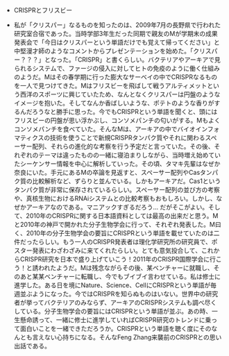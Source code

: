 

- CRISPRとフリスビー

- 私が「クリスパー」なるものを知ったのは、2009年7月の長野県で行われた研究室合宿であった。当時学部3年生だった同期で親友のMが学期末の成果発表会で「今日はクリスパーという単語だけでも覚えて帰ってください」と中堅漫才師のようなコメントからプレゼンテーションを始めた。「クリスパー？？？」となった。「CRISPR」と書くらしい。バクテリアやアーキアで見られるシステムで、ファージの侵入に対してヒトの免疫のように働く仕組みのようだ。Mはその春学期に行った膨大なサーベイの中でCRISPRなるものを一人で見つけてきた。Mはフリスビーを飛ばして戦うアルティメットという西洋のスポーツに興じていたため、なんとなくクリスパーは円盤のようなイメージを抱いた。そしてなんか香ばしいような、ポテトのような香りがするんだろうなと勝手に思った。今でもCRISPRという単語を聞くと、頭にはフリスビーの円盤が思い浮かぶし、コンソメパンチの匂いがする。Mもよくコンソメパンチを食べていた。そんなMは、アーキアの中でバイオインフォマティクスの技術を使うことで新規CRISPRタンパク質やそれに関わるスペーサー配列、それらの進化的な考察を行う予定だと言っていた。その後、それぞれのテーマは違ったものの一緒に寝泊まりしながら、当時増え始めていたシーケンサー情報を中心に解析していった。その頃、タマキ先輩はなぜか奈良にいた。手元にあるMの卒論を見返すと、スペーサー配列やCasタンパク質の比較解析など、ずらりと並んでいる。しかもアーキアだ。Cas1というタンパク質が非常に保存されているらしい。スペーサー配列の並び方の考察や、真核生物におけるRNAiシステムとの比較考察もおもしろい。しかし、なぜかアーキアなのである。マニアックすぎるだろう... だがそこがよい。そして、2010年のCRISPRに関する日本語資料としては最高の出来だと思う。Mと2010年の神戸で開かれた分子生物学会に行って、それぞれ発表した。M曰く、2010年の分子生物学会の要旨にCRISPRという単語を載せていたのは二件だったらしい。もう一人のCRISPR発表者は理化学研究所の研究員で、ポスター発表にわざわざみに来てくれたらしい。とても意気投合して、これからCRISPR研究を日本で盛り上げていこう！2011年のCRISPR国際学会に行こう！と誘われたようだ。Mは残念ながらその後、某ベンチャーに就職し、そのあと某某ベンチャーに転職し、今でもブイブイ言わせている。私は修士に進学した。ある日を境にNature、Science、CellにCRISPRという単語が毎週並ぶようになった。今ではCRISPRを知らぬものはいない。世界中の研究者が挙ってバクテリアのみならず、アーキアのCRISPRシステムも調べ尽くしている。分子生物学会の要旨にはCRISPRという単語が並ぶ。あの時、一生懸命誘って、一緒に修士に進学していればCRISPR研究のトレンドに乗って面白いことを一緒できただろうか。CRISPRという単語を聴く度にそのなんとも言えない心持ちになる。そんなFeng Zhang来襲前のCRISPRとの思い出話である。
